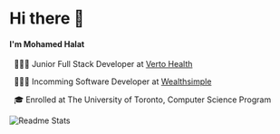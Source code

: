 # Hi there 👋
#### I'm Mohamed Halat
<p>
  &nbsp; 👨🏾‍💻 Junior Full Stack Developer at <a href="https://verto.health"> Verto Health </a>
</p>
<p>
  &nbsp; 👨🏾‍💻 Incomming Software Developer at <a href="https://www.wealthsimple.com"> Wealthsimple </a>
</p>
<p>
  &nbsp; 🎓 Enrolled at The University of Toronto, Computer Science Program
</p>

![Readme Stats](https://github-readme-stats.vercel.app/api?username=MohamedHalat&show_icons=true&count_private=true)
